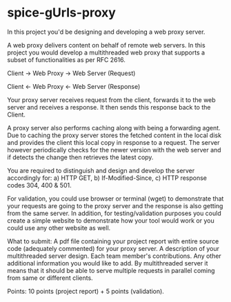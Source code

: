 # spice-gUrls-proxy

In this project you'd be designing and developing a web proxy server. 

A web proxy delivers content on behalf of remote web servers. In this project you would develop a multithreaded web proxy that supports a subset of functionalities as per RFC 2616. 

Client -> Web Proxy -> Web Server (Request)

Client <- Web Proxy <- Web Server (Response)

Your proxy server receives request from the client, forwards it to the web server and receives a response. It then sends this response back to the Client. 

A proxy server also performs caching along with being a forwarding agent. Due to caching the proxy server stores the fetched content in the local disk and provides the client this local copy in response to a request. The server however periodically checks for the newer version with the web server and if detects the change then retrieves the latest copy. 

You are required to distinguish and design and develop the server accordingly for: a) HTTP GET, b)  If-Modified-Since, c) HTTP response codes 304, 400 & 501.

For validation, you could use browser or terminal (wget) to demonstrate that your requests are going to the proxy server and the response is also getting from the same server. In addition, for testing/validation purposes you could create a simple website to demonstrate how your tool would work or you could use any other website as well.

What to submit: A pdf file containing your project report with entire source code (adequately commented) for your proxy server. A description of your multithreaded server design. Each team member's contributions. Any other additional information you would like to add. By multithreaded server it means that it should be able to serve multiple requests in parallel coming from same or different clients.

Points: 10 points (project report) + 5 points (validation).